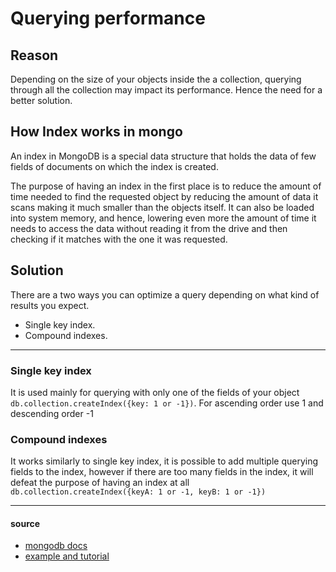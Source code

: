 # Querying performance

## Reason

Depending on the size of your objects inside the a collection, querying through all the collection may impact its performance. Hence the need for a better solution.

## How Index works in mongo

An index in MongoDB is a special data structure that holds the data of few fields of documents on which the index is created.

The purpose of having an index in the first place is to reduce the amount of time needed to find the requested object by reducing the amount of data it scans making it much smaller than the objects itself. It can also be loaded into system memory, and hence, lowering even more the amount of time it needs to access the data without reading it from the drive and then checking if it matches with the one it was requested.

## Solution

There are a two ways you can optimize a query depending on what kind of results you expect.

- Single key index.
- Compound indexes.

---

### Single key index

It is used mainly for querying with only one of the fields of your object `db.collection.createIndex({key: 1 or -1})`. For ascending order use 1 and descending order -1

### Compound indexes

It works similarly to single key index, it is possible to add multiple querying fields to the index, however if there are too many fields in the index, it will defeat the purpose of having an index at all `db.collection.createIndex({keyA: 1 or -1, keyB: 1 or -1})`

---

#### source

- [mongodb docs](https://docs.mongodb.com/manual/tutorial/create-indexes-to-support-queries/)
- [example and tutorial](https://beginnersbook.com/2017/09/mongodb-indexing-tutorial-with-example/#:~:text=An%20index%20in%20MongoDB%20is,that%20holds%20only%20few%20fields.)
